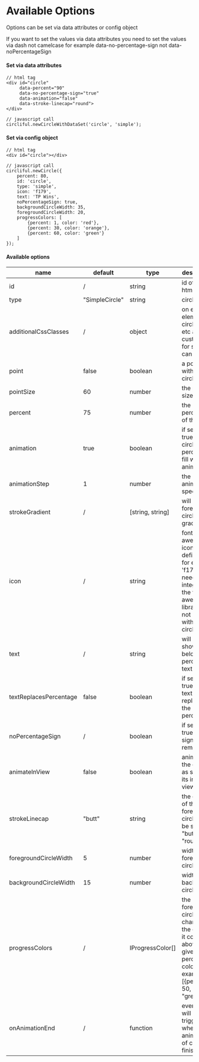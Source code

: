 Available Options
===================

Options can be set via data attributes or config object

If you want to set the values via data attributes you need to set the values via dash not camelcase for example data-no-percentage-sign not data-noPercentageSign

#### Set via data attributes ####

    // html tag
    <div id="circle"
         data-percent="90"
         data-no-percentage-sign="true"
         data-animation="false"
         data-stroke-linecap="round">
    </div>
    
    // javascript call
    circliful.newCircleWithDataSet('circle', 'simple');
    
#### Set via config object ####

    // html tag
    <div id="circle"></div>
    
    // javascript call
    circliful.newCircle({
        percent: 80,
        id: 'circle',
        type: 'simple',
        icon: 'f179',
        text: 'TP Wins',
        noPercentageSign: true,
        backgroundCircleWidth: 35,
        foregroundCircleWidth: 20,
        progressColors: [
            {percent: 1, color: 'red'},
            {percent: 30, color: 'orange'},
            {percent: 60, color: 'green'}
        ]
    });
    
#### Available options ####

| name        | default           | type  | description
| ------------- |------------- | ----- | ----- |
| id      | / | string | id of the html tag
| type      | "SimpleCircle" | string | circle type
| additionalCssClasses      | / | object | on each element circle, text etc a custom css for styling can be set
| point      | false | boolean | a point in within the circle 
| pointSize      | 60 | number | the point size in px
| percent      | 75 | number | the percentage of the circle
| animation      | true | boolean | if set to true, the circle percentage fill will be animated
| animationStep      | 1 | number | the animation speed
| strokeGradient      | / | [string, string] | will give the foreground circle a gradient
| icon      | / | string | font awesome icon definition for example 'f179', you need to integrate the font awesome library its not packed with circliful
| text      | / | string | will be shown below the percentage text
| textReplacesPercentage      | false | boolean | if set to true the text replaces the percentage
| noPercentageSign      | / | boolean | if set to true the % sign will be removed
| animateInView      | false | boolean | animates the circle as soon as its in the viewport
| strokeLinecap      | "butt" | string | the endings of the foreground circle, can be set to "butt" or "round"
| foregroundCircleWidth      | 5 | number | width of the foreground circle
| backgroundCircleWidth     | 15 | number | width of the background circle
| progressColors      | / | IProgressColor[] | the foreground circle changes the color if it comes above the given percentage colors for example [{percent: 50, color: "green"}]
| onAnimationEnd      | / | function | event that will be triggered when animation of circle finished

